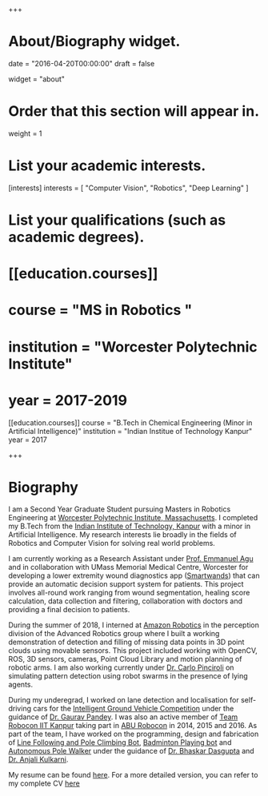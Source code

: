 +++
# About/Biography widget.

date = "2016-04-20T00:00:00"
draft = false

widget = "about"

# Order that this section will appear in.
weight = 1

# List your academic interests.
[interests]
  interests = [
    "Computer Vision",
    "Robotics",
    "Deep Learning"
  ]

# List your qualifications (such as academic degrees).

# [[education.courses]]
#  course = "MS in Robotics "
#  institution = "Worcester Polytechnic Institute"
#  year = 2017-2019

[[education.courses]]
  course = "B.Tech in Chemical Engineering (Minor in Artificial Intelligence)"
  institution = "Indian Institue of Technology Kanpur"
  year = 2017

+++

# Biography

I am a Second Year Graduate Student pursuing Masters in Robotics Engineering at [Worcester Polytechnic Institute, Massachusetts](https://www.wpi.edu/academics/study/robotics-engineering-ms). I completed my B.Tech from the [Indian Institute of Technology, Kanpur](http://iitk.ac.in/) with a minor in Artificial Intelligence. My research interests lie broadly in the fields of Robotics and Computer Vision for solving real world problems.

I am currently working as a Research Assistant under [Prof. Emmanuel Agu](http://web.cs.wpi.edu/~emmanuel/) and in collaboration with UMass Memorial Medical Centre, Worcester for developing a lower extremity wound diagnostics app ([Smartwands](http://smartwands.wpi.edu/)) that can provide an automatic decision support system for patients. This project involves all-round work ranging from wound segmentation, healing score calculation, data collection and filtering, collaboration with doctors and providing a final decision to patients. 

During the summer of 2018, I interned at [Amazon Robotics](https://www.amazonrobotics.com/#/) in the perception division of the Advanced Robotics group where I built a working demonstration of detection and filling of missing data points in 3D point clouds using movable sensors. This project included working with OpenCV, ROS, 3D sensors, cameras, Point Cloud Library and motion planning of robotic arms. I am also working currently under [Dr. Carlo Pinciroli](https://carlo.pinciroli.net/) on simulating pattern detection using robot swarms in the presence of lying agents.

During my underegrad, I worked on lane detection and localisation for self-driving cars for the [Intelligent Ground Vehicle Competition](http://www.igvc.org/) under the guidance of [Dr. Gaurav Pandey](http://www.iitk.ac.in/ee/gaurav-pandey). I was also an active member of [Team Robocon IIT Kanpur](http://students.iitk.ac.in/robocon/) taking part in [ABU Robocon](http://aburobocon.net/) in 2014, 2015 and 2016. As part of the team, I have worked on the programming, design and fabrication of [Line Following and Pole Climbing Bot](https://www.youtube.com/watch?v=4vAes6m6usg),  [Badminton Playing bot](https://www.youtube.com/watch?v=9LFS0ITb_V4) and [Autonomous Pole Walker](https://www.youtube.com/watch?v=hoDn82fd3Tk&t=21s) under the guidance of [Dr. Bhaskar Dasgupta](http://home.iitk.ac.in/~dasgupta/) and [Dr. Anjali Kulkarni](http://home.iitk.ac.in/~anjalik/).

My resume can be found [here](http://spjain.github.io/resources/Resume.pdf). For a more detailed version, you can refer to my complete CV [here](http://spjain.github.io/resources/CV.pdf)
